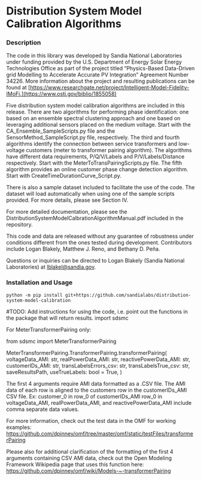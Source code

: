 # Distribution System Model Calibration Algorithms

### Description

The code in this library was developed by Sandia National Laboratories under funding provided by the U.S. Department of Energy Solar Energy Technologies Office as part of the project titled “Physics-Based Data-Driven grid Modelling to Accelerate Accurate PV Integration” Agreement Number 34226. More information about the project and resulting publications can be found at [https://www.researchgate.net/project/Intelligent-Model-Fidelity-IMoFi.](https://www.osti.gov/biblio/1855058)

Five distribution system model calibration algorithms are included in this release. There are two algorithms for performing phase identification: one based on an ensemble spectral clustering approach and one based on leveraging additional sensors placed on the medium voltage. Start with the CA_Ensemble_SampleScripts.py file and the SensorMethod_SampleScript.py file, respectively. The third and fourth algorithms identify the connection between service transformers and low-voltage customers (meter to transformer pairing algorithm).  The algorithms have different data requirements, P/Q/V/Labels and P/V/Labels/Distance respectively. Start with the MeterToTransPairingScripts.py file.  The fifth algorithm provides an online customer phase change detection algorithm.  Start with CreateTimeDurationCurve_Script.py.

There is also a sample dataset included to facilitate the use of the code. The dataset will load automatically when using one of the sample scripts provided. For more details, please see Section IV.

For more detailed documentation, please see the DistributionSystemModelCalbrationAlgorithmManual.pdf included in the repository.

This code and data are released without any guarantee of robustness under conditions different from the ones tested during development.  Contributors include Logan Blakely, Matthew J. Reno, and Bethany D. Peña.

Questions or inquiries can be directed to Logan Blakely (Sandia National Laboratories) at lblakel@sandia.gov.

### Installation and Usage

`python -m pip install git+https://github.com/sandialabs/distribution-system-model-calibration`

#TODO: Add instructions for using the code, i.e. point out the functions in the package that will return results.
import sdsmc


For MeterTransformerPairing only:

from sdsmc import MeterTransformerPairing

MeterTransformerPairing.TransformerPairing.transformerPairing( voltageData_AMI: str, realPowerData_AMI: str, reactivePowerData_AMI: str, customerIDs_AMI: str, transLabelsErrors_csv: str, transLabelsTrue_csv: str, saveResultsPath, useTrueLabels: bool = True, )

The first 4 arguments require AMI data formatted as a .CSV file. The AMI data of each row is aligned to the customers row in the customerIDs_AMI CSV file.
Ex: customer_0 in row_0 of customerIDs_AMI
    row_0 in voltageData_AMI, realPowerData_AMI, and reactivePowerData_AMI include comma separate data values.

For more information, check out the test data in the OMF for working examples: https://github.com/dpinney/omf/tree/master/omf/static/testFiles/transformerPairing

Please also for additional clarification of the formatting of the first 4 arguments containing CSV AMI data, check out the Open Modeling Framework Wikipedia page that uses this function here: https://github.com/dpinney/omf/wiki/Models-~-transformerPairing

